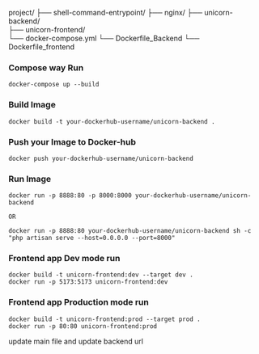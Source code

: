 project/
├── shell-command-entrypoint/ 
├── nginx/ 
├── unicorn-backend/         
├── unicorn-frontend/        
└── docker-compose.yml
└── Dockerfile_Backend
└── Dockerfile_frontend

### Compose way Run
```
docker-compose up --build
```

### Build Image
```
docker build -t your-dockerhub-username/unicorn-backend .
```
### Push your Image to Docker-hub
```
docker push your-dockerhub-username/unicorn-backend
```
### Run Image
```
docker run -p 8888:80 -p 8000:8000 your-dockerhub-username/unicorn-backend

OR

docker run -p 8888:80 your-dockerhub-username/unicorn-backend sh -c "php artisan serve --host=0.0.0.0 --port=8000"
```

### Frontend app Dev mode run
```
docker build -t unicorn-frontend:dev --target dev .
docker run -p 5173:5173 unicorn-frontend:dev
```
### Frontend app Production mode run
```
docker build -t unicorn-frontend:prod --target prod .
docker run -p 80:80 unicorn-frontend:prod
```

update main file and update backend url
